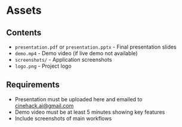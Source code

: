 # Assets

## Contents
- `presentation.pdf` or `presentation.pptx` - Final presentation slides
- `demo.mp4` - Demo video (if live demo not available)
- `screenshots/` - Application screenshots
- `logo.png` - Project logo

## Requirements
- Presentation must be uploaded here and emailed to cinehack.ai@gmail.com
- Demo video must be at least 5 minutes showing key features
- Include screenshots of main workflows
